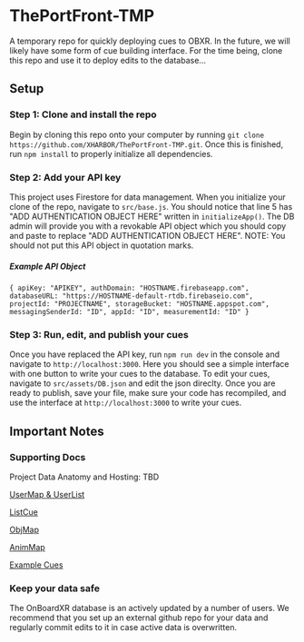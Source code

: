 # ThePortFront-TMP
A temporary repo for quickly deploying cues to OBXR. In the future, we will likely have some form of cue building interface. For the time being, clone this repo and use it to deploy edits to the database...

## Setup
### Step 1: Clone and install the repo
Begin by cloning this repo onto your computer by running `git clone https://github.com/XHARBOR/ThePortFront-TMP.git`. Once this is finished, run `npm install` to properly initialize all dependencies.

### Step 2: Add your API key
This project uses Firestore for data management. When you initialize your clone of the repo, navigate to `src/base.js`. You should notice that line 5 has "ADD AUTHENTICATION OBJECT HERE" written in `initializeApp()`. The DB admin will provide you with a revokable API object which you should copy and paste to replace "ADD AUTHENTICATION OBJECT HERE". NOTE: You should not put this API object in quotation marks.

##### Example API Object
`
{
    apiKey: "APIKEY",
    authDomain: "HOSTNAME.firebaseapp.com",
    databaseURL: "https://HOSTNAME-default-rtdb.firebaseio.com",
    projectId: "PROJECTNAME",
    storageBucket: "HOSTNAME.appspot.com",
    messagingSenderId: "ID",
    appId: "ID",
    measurementId: "ID"
}
`

### Step 3: Run, edit, and publish your cues
Once you have replaced the API key, run `npm run dev` in the console and navigate to `http://localhost:3000`. Here you should see a simple interface with one button to write your cues to the database. To edit your cues, navigate to `src/assets/DB.json` and edit the json direclty. Once you are ready to publish, save your file, make sure your code has recompiled, and use the interface at `http://localhost:3000` to write your cues.

## Important Notes
### Supporting Docs

Project Data Anatomy and Hosting: TBD

[UserMap & UserList](https://futurestages.github.io/OnBoardXR_Landing_Page/docs/cue-system/#userlist--usermap)

[ListCue](https://futurestages.github.io/OnBoardXR_Landing_Page/docs/cue-system/#listcue)

[ObjMap](https://futurestages.github.io/OnBoardXR_Landing_Page/docs/cue-system/#objmap)

[AnimMap](https://futurestages.github.io/OnBoardXR_Landing_Page/docs/cue-system/#animmap)

[Example Cues](https://futurestages.github.io/OnBoardXR_Landing_Page/docs/cue-system/#cue-types-and-samples)

### Keep your data safe
The OnBoardXR database is an actively updated by a number of users. We recommend that you set up an external github repo for your data and regularly commit edits to it in case active data is overwritten.
